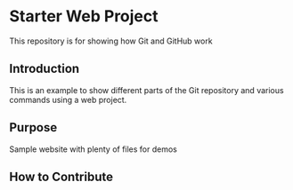 # Starter Web Project

This repository is for showing how Git and GitHub work

## Introduction
This is an example to show different parts of the Git repository and various commands using a web project.

## Purpose

Sample website with plenty of files for demos

## How to Contribute

